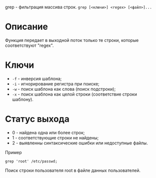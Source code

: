 grep - фильтрация массива строк.
`grep [<ключи>] <regex> [<файл>]...`

Описание
========

Функция передает в выходной поток только те строки, которые соответствуют "regex".

Ключи
=====

* `-f` - инверсия шаблона;
* `-i` - игнорирование регистра при поиске;
* `-w` - поиск шаблона как слова (поиск подстроки);
* `-x` - поиск шаблона как целой строки (соответствие строки шаблону).

Статус выхода
=============

* 0 - найдена одна или более строк;
* 1 - соответствующие строки не найдены;
* 2 - выявленны синтаксические ошибки или недоступные файлы.

Пример

  `grep 'root' /etc/passwd;`

Поиск строки пользователя root в файле данных пользователей.
